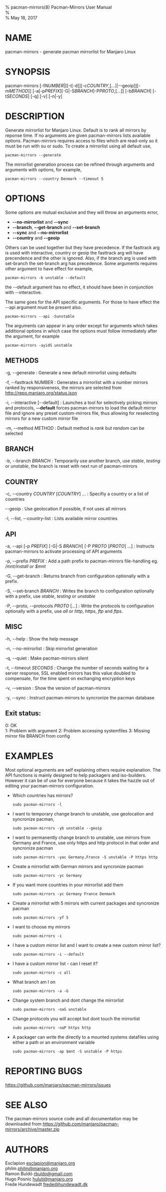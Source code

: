 % pacman-mirrors(8) Pacman-Mirrors User Manual  
%   
% May 18, 2017  

# NAME

pacman-mirrors - generate pacman mirrorlist for Manjaro Linux

# SYNOPSIS

pacman-mirrors [-f*NUMBER*|[[-i[-d]][-c*COUNTRY*,[*...*]|--geoip]][-m*METHOD*]] 
[-a[-p*PREFIX*][-G|-S*BRANCH*]-P*PROTO*,[*...*]] [-b*BRANCH*] [-t*SECONDS*]
[-q] [-v] [-n|-y]  


# DESCRIPTION

Generate mirrorlist for Manjaro Linux.
Default is to rank all mirrors by reponse time.
If no arguments are given pacman-mirrors lists available options.
Pacman-mirrors requires access to files which are read-only 
so it must be run with su or sudo.
To create a mirrorlist using all default use,

    pacman-mirrors --generate
    
The mirrorlist generation process can be refined through arguments 
and arguments with options, for example,

    pacman-mirrors --country Denmark --timeout 5

# OPTIONS

Some options are mutual exclusive and they will throw an arguments error,  
  
* **\--no-mirrorlist** and **\--sync**
* **--branch**, **--get-branch** and **--set-branch**
* **--sync** and **--no-mirrorlist**
* **--country** and **--geoip**
  
Others can be used together but they have precedence.
If the fasttrack arg is used with interactive, country or geoip
the fasttrack arg will have precendence and the other is ignored.
Also, if the branch arg is used with set-branch the set-branch arg has precedence. 
Some arguments requires other argument to have effect for example,

    pacman-mirrors -b unstable --default
    
the --default argument has no effect,
it should have been in conjunction with --interactive.

The same goes for the API specific arguments. 
For those to have effect the --api argument must be present also.

    pacman-mirrors --api -Sunstable

The arguments can appear in any order except for arguments which takes 
additional options in which case the options must follow 
immediately after the argument, for example
 
    pacman-mirrors -ayidS unstable

## METHODS
-g, \--generate
:   Generate a new default mirrorlist using defaults

-f, \--fasttrack NUMBER
:   Generates a mirrorlist with a number mirrors ranked by responsiveness,
    the mirrors are selected from <http://repo.manjaro.org/status.json>

-i, \--interactive [--default]
:   Launches a tool for selectively picking mirrors and protocols,
    **--default** forces pacman-mirrors to load the default mirror
    file and ignore any preset custom-mirrors file, thus allowing for 
    reselecting mirrors for a new custom mirror file

-m, \--method *METHOD*
:   Default method is *rank* but *random* can be selected 

## BRANCH

-b, \--branch *BRANCH*
:   Temporarily use another branch, use *stable*, *testing* or *unstable*, 
    the branch is reset with next run of pacman-mirrors

## COUNTRY
-c, \--country *COUNTRY* [*COUNTRY*] ...
:   Specifiy a country or a list of countries

\--geoip
:   Use geolocation if possible, if not uses all mirrors

-l, \--list, \--country-list
:   Lists available mirror countries

## API

-a, \--api [-p *PREFIX*] [-G|-S *BRANCH*] [-P *PROTO* [*PROTO*] ...]
:   Instructs pacman-mirrors to activate processing of API arguments

-p, \--prefix *PREFIX*
:   Add a path prefix to pacman-mirrors file-handling
    eg. */mnt/install* or *$mnt*

-G, \--get-branch
:   Returns branch from configuration optionally with a prefix.

-S, \--set-branch *BRANCH*
:   Writes the branch to configuration optionally with a prefix,
    use *stable*, *testing* or *unstable*

-P, \--proto, \--protocols *PROTO* [*...*]
:   Write the protocols to configuration optionally with a prefix,
    use *all* or *http*, *https*, *ftp* and *ftps*.

## MISC

-h, \--help
:    Show the help message

-n, \--no-mirrorlist
:   Skip mirrorlist generation

-q, \--quiet
:   Make pacman-mirrors silent

-t, \--timeout *SECONDS*
:   Change the number of seconds waiting for a server response, 
    SSL enabled mirrors has this value doubled to compensate, 
    for the time spent on exchanging encryption keys

-v, \--version
:   Show the version of pacman-mirrors

-y, \--sync
:   Instruct pacman-mirrors to syncronize the pacman database

## Exit status:  

0: OK  
1: Problem with argument
2: Problem accessing systemfiles
3: Missing mirror file
BRANCH from config  

# EXAMPLES

Most optional arguments are self explaining others require explanation. 
The API functions is mainly designed to help packagers and iso-builders. 
However it can be of use for everyone because it takes the hazzle out 
of editing your pacman-mirrors configuration.

* Which countries has mirrors?

    ```sudo pacman-mirrors -l```

* I want to temporary change branch to unstable, 
use geolocation and syncronize pacman,

    ```sudo pacman-mirrors -yb unstable --geoip```
    
* I want to permanently change branch to unstable, 
use mirrors from Germany and France, 
use only https and http protocol in that order and syncronize pacman
   
    ```sudo pacman-mirrors -yac Germany,France -S unstable -P https http```
    
* Create a mirrorlist with German mirrors and syncronize pacman

    ```sudo pacman-mirrors -yc Germany```

* If you want more countries in your mirrorlist add them

    ```sudo pacman-mirrors -yc Germany France Denmark```

* Create a mirrorlist with 5 mirrors with current packages and syncronize pacman
   
    ```sudo pacman-mirrors -yf 5```

* I want to choose my mirrors

    ```sudo pacman-mirrors -i```

* I have a custom mirror list and I want to create a new custom mirror list?

    ```sudo pacman-mirrors -i --default```

* I have a custom mirror list - can I reset it?

    ```sudo pacman-mirrors -c all```

* What branch am I on

    ```sudo pacman-mirrors -a -G```

* Change system branch and dont change the mirrorlist

    ```sudo pacman-mirrors -naS unstable```

* Change protocols you will accept but dont touch the mirrorlist

    ```sudo pacman-mirrors -naP https http```

* A packager can write the directly to a mounted systems 
datafiles using either a path or an environment variable

    ```sudo pacman-mirrors -ap $mnt -S unstable -P https```

# REPORTING BUGS
   <https://github.com/manjaro/pacman-mirrors/issues>
   
# SEE ALSO

The pacman-mirrors source code and all documentation 
may be downloaded from <https://github.com/manjaro/pacman-mirrors/archive/master.zip>

# AUTHORS

Esclapion <esclapion@manjaro.org>  
philm <philm@manjaro.org>  
Ramon Buldó <rbuldo@gmail.com>  
Hugo Posnic <huluti@manjaro.org>  
Frede Hundewadt <frede@hundewadt.dk>  
